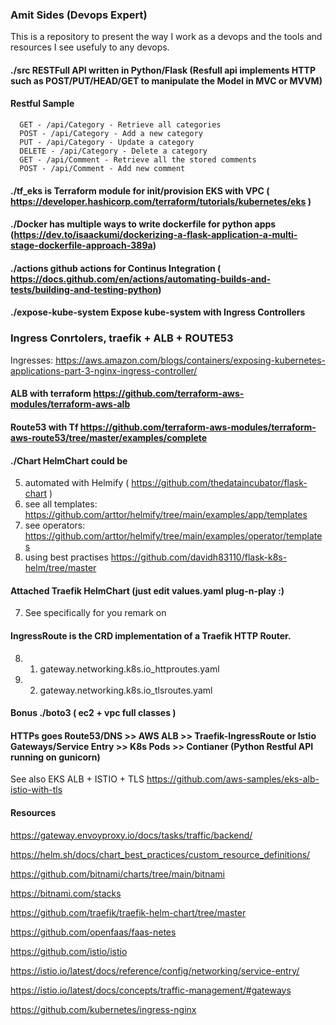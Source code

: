 ###  Amit Sides  (Devops Expert)
This is a repository to present the way I work as a devops and the tools and resources I see usefuly to any devops.

#### ./src  RESTFull API written in Python/Flask (Resfull api implements HTTP such as POST/PUT/HEAD/GET to manipulate the Model in MVC or MVVM)
#### Restful Sample
      GET - /api/Category - Retrieve all categories
      POST - /api/Category - Add a new category
      PUT - /api/Category - Update a category
      DELETE - /api/Category - Delete a category
      GET - /api/Comment - Retrieve all the stored comments
      POST - /api/Comment - Add new comment

#### ./tf_eks is Terraform module for init/provision EKS with VPC ( https://developer.hashicorp.com/terraform/tutorials/kubernetes/eks )
#### ./Docker has multiple ways to write dockerfile for python apps (https://dev.to/isaackumi/dockerizing-a-flask-application-a-multi-stage-dockerfile-approach-389a)

#### ./actions github actions for Continus Integration ( https://docs.github.com/en/actions/automating-builds-and-tests/building-and-testing-python)

#### ./expose-kube-system Expose kube-system with Ingress Controllers

### Ingress Conrtolers, traefik + ALB + ROUTE53 
Ingresses: https://aws.amazon.com/blogs/containers/exposing-kubernetes-applications-part-3-nginx-ingress-controller/

#### ALB with terraform https://github.com/terraform-aws-modules/terraform-aws-alb
#### Route53 with Tf https://github.com/terraform-aws-modules/terraform-aws-route53/tree/master/examples/complete

#### ./Chart HelmChart could be 
   5. automated with Helmify ( https://github.com/thedataincubator/flask-chart ) 
   6. see all templates: https://github.com/arttor/helmify/tree/main/examples/app/templates
   7. see operators: https://github.com/arttor/helmify/tree/main/examples/operator/templates
   6. using best practises    https://github.com/davidh83110/flask-k8s-helm/tree/master
#### Attached Traefik HelmChart (just edit values.yaml plug-n-play :) 
7.    See specifically for you remark on
#### IngressRoute is the CRD implementation of a Traefik HTTP Router.
8. 1. gateway.networking.k8s.io_httproutes.yaml
9. 2. gateway.networking.k8s.io_tlsroutes.yaml
#### Bonus ./boto3 ( ec2 + vpc full classes ) 

#### HTTPs goes  Route53/DNS >> AWS ALB >> Traefik-IngressRoute or Istio Gateways/Service Entry >> K8s Pods >> Contianer (Python Restful API running on gunicorn)
See also EKS ALB + ISTIO + TLS https://github.com/aws-samples/eks-alb-istio-with-tls

#### Resources

https://gateway.envoyproxy.io/docs/tasks/traffic/backend/

https://helm.sh/docs/chart_best_practices/custom_resource_definitions/

https://github.com/bitnami/charts/tree/main/bitnami

https://bitnami.com/stacks

https://github.com/traefik/traefik-helm-chart/tree/master

https://github.com/openfaas/faas-netes

https://github.com/istio/istio

https://istio.io/latest/docs/reference/config/networking/service-entry/

https://istio.io/latest/docs/concepts/traffic-management/#gateways

https://github.com/kubernetes/ingress-nginx




 
